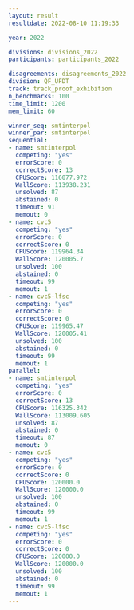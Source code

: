 ```yaml
---
layout: result
resultdate: 2022-08-10 11:19:33

year: 2022

divisions: divisions_2022
participants: participants_2022

disagreements: disagreements_2022
division: QF_UFDT
track: track_proof_exhibition
n_benchmarks: 100
time_limit: 1200
mem_limit: 60

winner_seq: smtinterpol
winner_par: smtinterpol
sequential:
- name: smtinterpol
  competing: "yes"
  errorScore: 0
  correctScore: 13
  CPUScore: 116077.972
  WallScore: 113938.231
  unsolved: 87
  abstained: 0
  timeout: 91
  memout: 0
- name: cvc5
  competing: "yes"
  errorScore: 0
  correctScore: 0
  CPUScore: 119964.34
  WallScore: 120005.7
  unsolved: 100
  abstained: 0
  timeout: 99
  memout: 1
- name: cvc5-lfsc
  competing: "yes"
  errorScore: 0
  correctScore: 0
  CPUScore: 119965.47
  WallScore: 120005.41
  unsolved: 100
  abstained: 0
  timeout: 99
  memout: 1
parallel:
- name: smtinterpol
  competing: "yes"
  errorScore: 0
  correctScore: 13
  CPUScore: 116325.342
  WallScore: 113009.605
  unsolved: 87
  abstained: 0
  timeout: 87
  memout: 0
- name: cvc5
  competing: "yes"
  errorScore: 0
  correctScore: 0
  CPUScore: 120000.0
  WallScore: 120000.0
  unsolved: 100
  abstained: 0
  timeout: 99
  memout: 1
- name: cvc5-lfsc
  competing: "yes"
  errorScore: 0
  correctScore: 0
  CPUScore: 120000.0
  WallScore: 120000.0
  unsolved: 100
  abstained: 0
  timeout: 99
  memout: 1
---
```

